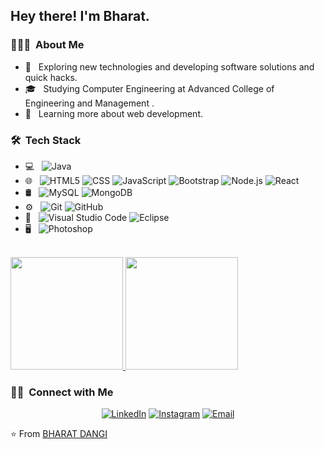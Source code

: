 <h2> Hey there! I'm Bharat.</h2>

<h3> 👨🏻‍💻 &nbsp;About Me </h3>

- 🤔 &nbsp; Exploring new technologies and developing software solutions and quick hacks.
- 🎓 &nbsp; Studying Computer Engineering at Advanced College of Engineering and Management .
- 🌱 &nbsp; Learning more about web development.

<h3> 🛠 &nbsp;Tech Stack</h3>

- 💻 &nbsp;
  ![Java](https://img.shields.io/badge/-Java-333333?style=flat&logo=Java&logoColor=007396)
- 🌐 &nbsp;
  ![HTML5](https://img.shields.io/badge/-HTML5-333333?style=flat&logo=HTML5)
  ![CSS](https://img.shields.io/badge/-CSS-333333?style=flat&logo=CSS3&logoColor=1572B6)
  ![JavaScript](https://img.shields.io/badge/-JavaScript-333333?style=flat&logo=javascript)
  ![Bootstrap](https://img.shields.io/badge/-Bootstrap-333333?style=flat&logo=bootstrap&logoColor=563D7C)
  ![Node.js](https://img.shields.io/badge/-Node.js-333333?style=flat&logo=node.js)
  ![React](https://img.shields.io/badge/-React-333333?style=flat&logo=react)
- 🛢 &nbsp;
  ![MySQL](https://img.shields.io/badge/-MySQL-333333?style=flat&logo=mysql)
  ![MongoDB](https://img.shields.io/badge/-MongoDB-333333?style=flat&logo=mongodb)
- ⚙️ &nbsp;
  ![Git](https://img.shields.io/badge/-Git-333333?style=flat&logo=git)
  ![GitHub](https://img.shields.io/badge/-GitHub-333333?style=flat&logo=github)
- 🔧 &nbsp;
  ![Visual Studio Code](https://img.shields.io/badge/-Visual%20Studio%20Code-333333?style=flat&logo=visual-studio-code&logoColor=007ACC)
  ![Eclipse](https://img.shields.io/badge/-Eclipse-333333?style=flat&logo=eclipse-ide&logoColor=2C2255)
- 🖥 &nbsp;
  ![Photoshop](https://img.shields.io/badge/-Photoshop-333333?style=flat&logo=adobe-photoshop)

<br/>

<a href="https://github.com/bharatdangi2074">
  <img height="180em" src="https://github-readme-stats.vercel.app/api?username=bharatdangi2074&theme=buefy&show_icons=true" />
  <img height="180em" src="https://github-readme-stats.vercel.app/api/top-langs/?username=bharatdangi2074&theme=buefy&layout=compact" />
</a>

<br/>

<h3> 🤝🏻 &nbsp;Connect with Me </h3>

<p align="center">
<a href="https://www.linkedin.com/in/bharat-dangi-05818a188/"><img alt="LinkedIn" src="https://img.shields.io/badge/LinkedIn-bharatdangi-blue?style=flat-square&logo=linkedin"></a>
<a href="https://www.instagram.com/bharatdangi1511/"><img alt="Instagram" src="https://img.shields.io/badge/Instagram-bharatdangi1511-blue?style=flat-square&logo=instagram"></a>
<a href="bharatdangi2074@gmail.com"><img alt="Email" src="https://img.shields.io/badge/Email-bharatdangi2074@gmail.com-blue?style=flat-square&logo=gmail"></a>
</p>

⭐️ From [BHARAT DANGI](https://github.com/bharatdangi2074)
